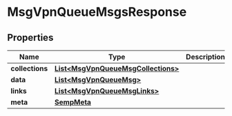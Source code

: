 
# MsgVpnQueueMsgsResponse

## Properties
Name | Type | Description | Notes
------------ | ------------- | ------------- | -------------
**collections** | [**List&lt;MsgVpnQueueMsgCollections&gt;**](MsgVpnQueueMsgCollections.md) |  |  [optional]
**data** | [**List&lt;MsgVpnQueueMsg&gt;**](MsgVpnQueueMsg.md) |  |  [optional]
**links** | [**List&lt;MsgVpnQueueMsgLinks&gt;**](MsgVpnQueueMsgLinks.md) |  |  [optional]
**meta** | [**SempMeta**](SempMeta.md) |  | 



